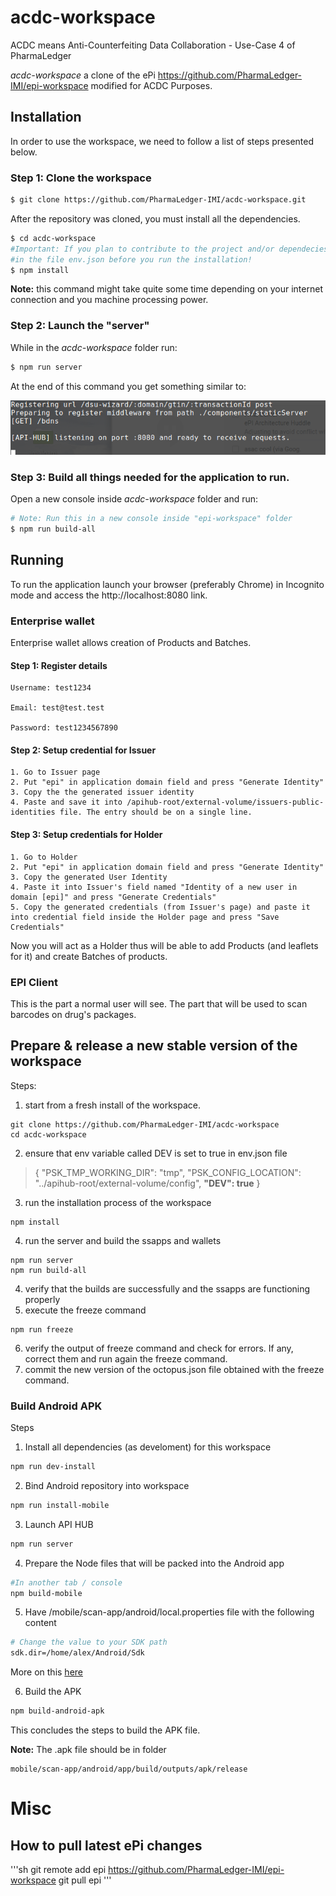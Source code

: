 # acdc-workspace

ACDC means Anti-Counterfeiting Data Collaboration - Use-Case 4 of PharmaLedger

*acdc-workspace*  a clone of the ePi https://github.com/PharmaLedger-IMI/epi-workspace modified for ACDC Purposes.


## Installation

In order to use the workspace, we need to follow a list of steps presented below. 


### Step 1: Clone the workspace

```sh
$ git clone https://github.com/PharmaLedger-IMI/acdc-workspace.git
```

After the repository was cloned, you must install all the dependencies.

```sh
$ cd acdc-workspace
#Important: If you plan to contribute to the project and/or dependecies please set DEV:true
#in the file env.json before you run the installation!
$ npm install
```
**Note:** this command might take quite some time depending on your internet connection and you machine processing power.

### Step 2: Launch the "server"

While in the *acdc-workspace* folder run:

```sh
$ npm run server
```

At the end of this command you get something similar to:

![alt text](scr-npm-run-server.png)


### Step 3: Build all things needed for the application to run.

Open a new console inside *acdc-workspace* folder and run:

```sh
# Note: Run this in a new console inside "epi-workspace" folder
$ npm run build-all
```



## Running 
To run the application launch your browser (preferably Chrome) in Incognito mode and access the http://localhost:8080 link.

### Enterprise wallet

Enterprise wallet allows creation of Products and Batches.

#### Step 1: Register details

```
Username: test1234

Email: test@test.test

Password: test1234567890
```

#### Step 2: Setup credential for Issuer
    1. Go to Issuer page
    2. Put "epi" in application domain field and press "Generate Identity"
    3. Copy the the generated issuer identity
    4. Paste and save it into /apihub-root/external-volume/issuers-public-identities file. The entry should be on a single line.

#### Step 3: Setup credentials for Holder
    1. Go to Holder
    2. Put "epi" in application domain field and press "Generate Identity"
    3. Copy the generated User Identity 
    4. Paste it into Issuer's field named "Identity of a new user in domain [epi]" and press "Generate Credentials"
    5. Copy the generated credentials (from Issuer's page) and paste it into credential field inside the Holder page and press "Save Credentials"

Now you will act as a Holder thus will be able to add Products (and leaflets for it) and create Batches of products.



### EPI Client
This is the part a normal user will see. The part that will
be used to scan barcodes on drug's packages.

## Prepare & release a new stable version of the workspace
Steps:
1. start from a fresh install of the workspace.
```
git clone https://github.com/PharmaLedger-IMI/acdc-workspace
cd acdc-workspace
```
2. ensure that env variable called DEV is set to true in env.json file
>{
>  "PSK_TMP_WORKING_DIR": "tmp",
>  "PSK_CONFIG_LOCATION": "../apihub-root/external-volume/config",
>  **"DEV": true**
>}
3. run the installation process of the workspace
```
npm install
```
4. run the server and build the ssapps and wallets
```
npm run server
npm run build-all
```
4. verify that the builds are successfully and the ssapps are functioning properly
5. execute the freeze command
```
npm run freeze
```
6. verify the output of freeze command and check for errors. If any, correct them and run again the freeze command.
7. commit the new version of the octopus.json file obtained with the freeze command.


### Build Android APK

Steps

1. Install all dependencies (as develoment) for this workspace
```sh
npm run dev-install
```

2. Bind Android repository into workspace
```sh
npm run install-mobile
```

3. Launch API HUB
```sh
npm run server
```

4. Prepare the Node files that will be packed into the Android app
```sh
#In another tab / console
npm build-mobile
```

5. Have /mobile/scan-app/android/local.properties file with the following content

```sh
# Change the value to your SDK path
sdk.dir=/home/alex/Android/Sdk
```
More on this [here](https://github.com/PrivateSky/android-edge-agent#iv-setup-local-environment-values)

6. Build the APK
```sh
npm build-android-apk
```

This concludes the steps to build the APK file.

**Note:** The .apk file should be in folder
```
mobile/scan-app/android/app/build/outputs/apk/release
```


# Misc

## How to pull latest ePi changes

'''sh
git remote add epi https://github.com/PharmaLedger-IMI/epi-workspace
git pull epi
'''